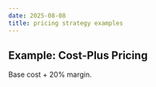 ```yaml
---
date: 2025-08-08
title: pricing strategy examples
---
```

## Example: Cost-Plus Pricing
Base cost + 20% margin.